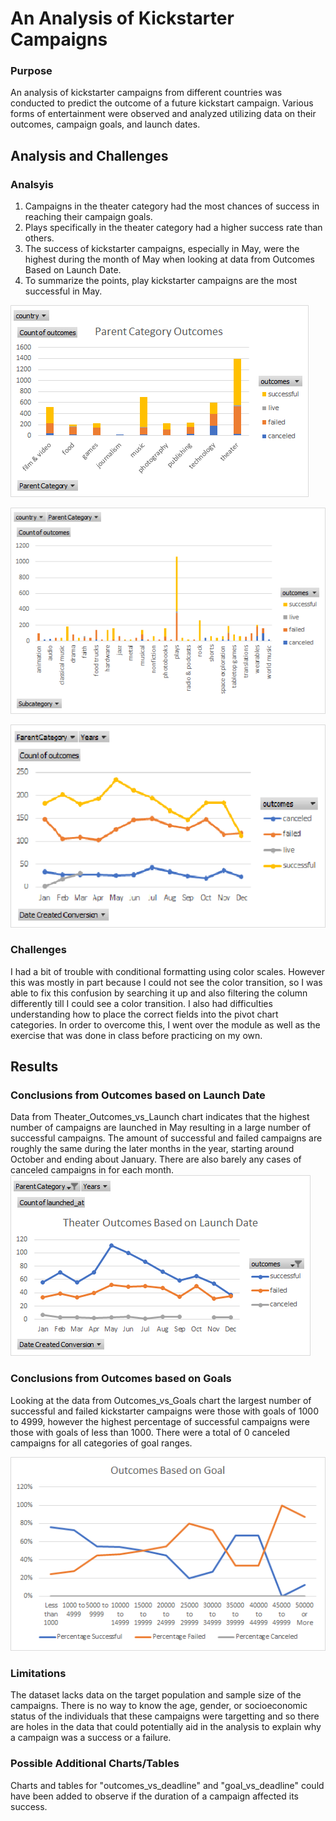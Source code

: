 # An Analysis of Kickstarter Campaigns

### Purpose
An analysis of kickstarter campaigns from different countries was conducted to predict the outcome of a future kickstart campaign. Various forms of entertainment were observed and analyzed utilizing data on their outcomes, campaign goals, and launch dates. 

## Analysis and Challenges

### Analsyis 
1. Campaigns in the theater category had the most chances of success in reaching their campaign goals.
2. Plays specifically in the theater category had a higher success rate than others. 
3. The success of kickstarter campaigns, especially in May, were the highest during the month of May when looking at data from Outcomes Based on Launch Date. 
4. To summarize the points, play kickstarter campaigns are the most successful in May.

![Category_Statistics](Category_Statistics.png) 

![Subcategory_Outcomes](Subcategory_Outcomes.png)

![Outcomes_Based_on_Launch_Date](Outcomes_Based_on_Launch_Date.png)

### Challenges
I had a bit of trouble with conditional formatting using color scales. However this was mostly in part because I could not see the color transition, so I was able to fix this confusion by searching it up and also filtering the column differently till I could see a color transition. I also had difficulties understanding how to place the correct fields into the pivot chart categories. In order to overcome this, I went over the module as well as the exercise that was done in class before practicing on my own. 

## Results

### Conclusions from Outcomes based on Launch Date
Data from Theater_Outcomes_vs_Launch chart indicates that the highest number of campaigns are launched in May resulting in a large number of successful campaigns. The amount of successful and failed campaigns are roughly the same during the later months in the year, starting around October and ending about January. There are also barely any cases of canceled campaigns in for each month.
![Theater_Outcomes_vs_Launch](Theater_Outcomes_vs_Launch.png)

### Conclusions from Outcomes based on Goals
Looking at the data from Outcomes_vs_Goals chart the largest number of successful and failed kickstarter campaigns were those with goals of 1000 to 4999, however the highest percentage of successful campaigns were those with goals of less than 1000. There were a total of 0 canceled campaigns for all categories of goal ranges. 


![Outcomes_vs_Goals](Outcomes_vs_Goals.png)

### Limitations
The dataset lacks data on the target population and sample size of the campaigns. There is no way to know the age, gender, or socioeconomic status of the individuals that these campaigns were targetting and so there are holes in the data that could potentially aid in the analysis to explain why a campaign was a success or a failure.

### Possible Additional Charts/Tables
Charts and tables for "outcomes_vs_deadline" and "goal_vs_deadline" could have been added to observe if the duration of a campaign affected its success. 
